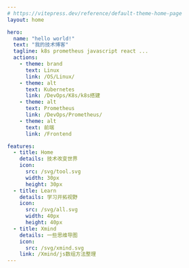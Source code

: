 ```yaml
---
# https://vitepress.dev/reference/default-theme-home-page
layout: home

hero:
  name: "hello world!"
  text: "我的技术博客"
  tagline: k8s prometheus javascript react ...
  actions:
    - theme: brand
      text: Linux
      link: /OS/Linux/
    - theme: alt
      text: Kubernetes
      link: /DevOps/K8s/k8s搭建
    - theme: alt
      text: Prometheus
      link: /DevOps/Prometheus/
    - theme: alt
      text: 前端
      link: /Frontend

features:
  - title: Home
    details: 技术改变世界
    icon: 
      src: /svg/tool.svg
      width: 30px
      height: 30px
  - title: Learn
    details: 学习开拓视野
    icon: 
      src: /svg/all.svg
      width: 40px
      height: 40px
  - title: Xmind
    details: 一些思维导图
    icon: 
      src: /svg/xmind.svg
    link: /Xmind/js数组方法整理
---
```

